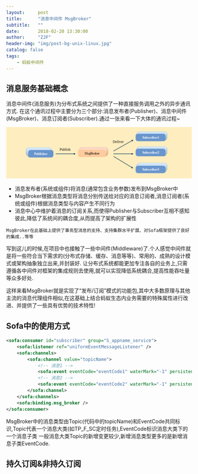 ```yaml
---
layout:     post
title:      "消息中间件 MsgBroker"
subtitle:   ""
date:       2018-02-20 13:30:00
author:     "ZJF"
header-img: "img/post-bg-unix-linux.jpg"
catalog: false
tags:
    - 蚂蚁中间件
---
```

## 消息服务基础概念
消息中间件(消息服务)为分布式系统之间提供了一种直接服务调用之外的异步通讯方式.
在这个通讯过程中主要分为三个部分:消息发布者(Publisher)、消息中间件(MsgBroker)、消息订阅者(Subscriber).通过一张来看一下大体的通讯过程~

![img](/img/in-post/MsgBroker1.png)

* 消息发布者(系统或组件)将消息(通常包含业务参数)发布到MsgBroker中
* MsgBroker根据消息类型将消息分别传送给对应的消息订阅者,消息订阅者(系统或组件)根据消息类型与内容产生不同行为
* 消息中心中维护着消息的订阅关系,而使得Publisher与Subscriber互相不感知彼此,降低了系统间的耦合度,从而提高了架构的扩展性

`MsgBroker在此基础上提供了事务型消息的支持、支持集群水平扩展、对Sofa框架提供了良好的集成..等等`

写到这儿的时候,在项目中也接触了一些中间件(Middleware)了.个人感觉中间件就是将一些符合当下需求的(分布式存储、缓存、消息等等)、常用的、成熟的设计模式或架构抽象独立出来,并封装好.
让分布式系统都能更加专注各自的业务上,只需遵循各中间件对框架的集成规则去使用,就可以实现降低系统耦合,提高性能吞吐量等众多好处.

这样来看MsgBroker就是实现了“发布/订阅”模式的功能包,其中大多数原理与其他主流的消息代理组件相似,在这基础上结合蚂蚁生态内业务需要的特殊属性进行改进、并提供了一些具有优势的技术特性!

## Sofa中的使用方式

```xml
<sofa:consumer id="subscriber" group="S_appname_service">
	<sofa:listener ref="uniformEventMessageListener" />
	<sofa:channels>
		<sofa:channel value="topicName">
			<!-- 消息1 -->
			<sofa:event eventCode="eventCode1" waterMark="-1" persistence="false" />
			<!-- 消息2 -->
			<sofa:event eventCode="eventCode2" waterMark="-1" persistence="true" />
		</sofa:channel>
	</sofa:channels>
	<sofa:binding.msg_broker />
</sofa:consumer>
```
MsgBroker中的消息类型由Topic(代码中的topicName)和EventCode共同标识,Topic代表一个消息大类(如TP_F_SC定时任务),EventCode标识消息大类下的一个消息子类
一般消息大类Topic的新增变更较少,新增消息类型更多的是新增消息子类EventCode.


## 持久订阅&非持久订阅








